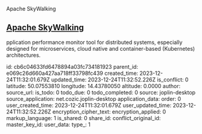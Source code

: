 Apache SkyWalking

## [Apache SkyWalking](https://skywalking.apache.org/)

 pplication performance monitor tool for distributed systems, especially designed for microservices, cloud native and container-based (Kubernetes) architectures. 

id: cb6c04633fd6478894a03fc734181923
parent_id: e069c26d660a427aa718ff33798fc439
created_time: 2023-12-24T11:32:01.679Z
updated_time: 2023-12-24T11:32:52.226Z
is_conflict: 0
latitude: 50.07553810
longitude: 14.43780050
altitude: 0.0000
author: 
source_url: 
is_todo: 0
todo_due: 0
todo_completed: 0
source: joplin-desktop
source_application: net.cozic.joplin-desktop
application_data: 
order: 0
user_created_time: 2023-12-24T11:32:01.679Z
user_updated_time: 2023-12-24T11:32:52.226Z
encryption_cipher_text: 
encryption_applied: 0
markup_language: 1
is_shared: 0
share_id: 
conflict_original_id: 
master_key_id: 
user_data: 
type_: 1